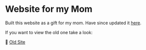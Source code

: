 # Website for my Mom

Built this website as a gift for my mom. Have since updated it <a href="https://evalynnjagoe.ca">here</a>.

If you want to view the old one take a look:

🚀 <a href="https://hecklerjim.github.io/eva-lynn-website-2/">Old Site</a>
